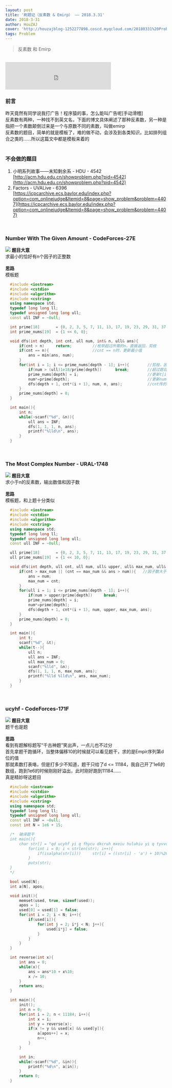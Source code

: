 ```yaml
---
layout: post
title: '刷题记（反素数 & Emirp） —— 2018.3.31'
date: 2018-3-31
author: HouZAJ
cover: 'http://houzajblog-1252277898.coscd.myqcloud.com/20180331%20Problem0331/20180331-01.png'
tags: Problem
---
```


> 反素数 和 Emirp   

<br>

<iframe type="text/html" src="http://music.163.com/outchain/player?type=2&id=640866&auto=0&height=66" frameborder="no" border="0" marginwidth="0" marginheight="0" width="330" height="86"></iframe>      

<br>

### 前言  
昨天竟然有同学说我打广告！程序猿的事，怎么能叫广告呢\[手动滑稽\]  
反素数有两种，一种找不到英文名，下面的博文具体阐述了那种反素数，另一种是指把一个素数颠倒过来是一个与原数不同的素数，叫做emirp  
反素数的题目，简单的就是模板了，难的做不动，会涉及到各类知识，比如排列组合之类的……所以这篇文中都是模板来着的    
<br>

### 不会做的题目  
1. 小明系列故事——未知剩余系 - HDU - 4542  
[http://acm.hdu.edu.cn/showproblem.php?pid=4542](http://acm.hdu.edu.cn/showproblem.php?pid=4542)  
2. Factors - UVALive - 6396  
[https://icpcarchive.ecs.baylor.edu/index.php?option=com_onlinejudge&Itemid=8&page=show_problem&problem=4407](https://icpcarchive.ecs.baylor.edu/index.php?option=com_onlinejudge&Itemid=8&page=show_problem&problem=4407)  
<br>

### Number With The Given Amount - CodeForces-27E  
![](http://houzajblog-1252277898.coscd.myqcloud.com/20180331%20Problem0331/Number%20With%20The%20Given%20Amount%20-%20CodeForces-27E.png)
**题目大意**  
求最小的恰好有n个因子的正整数   
<br>
**思路**    
模板题  
```cpp
  #include <iostream>
  #include <cstdio>
  #include <algorithm>
  #include <cstring>
  using namespace std;
  typedef long long ll;
  typedef unsigned long long ull;
  const ull INF = ~0ull;

  int prime[18]       = {0, 2, 3, 5, 7, 11, 13, 17, 19, 23, 29, 31, 37, 41, 43, 47, 53, 57};
  int prime_nums[19]  = {1 << 6, 0};

  void dfs(int depth, int cnt, ull num, int& n, ull& ans){
      if(cnt > n)     return;         //枚举超过所需的n，直接返回，剪枝
      if(cnt == n){                   //cnt == n时，更新最小值
          ans = min(ans, num);
      }
      for(int i = 1; i <= prime_nums[depth - 1]; i++){        //剪枝，因为 t[i+1] > t[i]
          if(num > (ull)1e18/prime[depth])      break;        //超过题目范围剪枝
          prime_nums[depth] = i;                              //更新t[i]，为 t[i+1] 的剪枝做准备
          num*=prime[depth];                                  //更新num值
          dfs(depth + 1, cnt*(i + 1), num, n, ans);           //cnt传的是 cnt*(i+1)，因为1是不算的，要往后挪一位
      }
      prime_nums[depth] = 0;
  }

  int main(){
      int n;
      while(~scanf("%d", &n)){
          ull ans = INF;
          dfs(1, 1, 1, n, ans);
          printf("%lld\n", ans);
      }
  }
```
<br>

### The Most Complex Number - URAL-1748   
![](http://houzajblog-1252277898.coscd.myqcloud.com/20180331%20Problem0331/The%20Most%20Complex%20Number%20-%20URAL-1748.png)
**题目大意**  
求小于n的反素数，输出数值和因子数  
<br>
**思路**    
模板题，和上题十分类似  
```cpp
  #include <iostream>
  #include <cstdio>
  #include <algorithm>
  #include <cstring>
  using namespace std;
  typedef long long ll;
  typedef unsigned long long ull;
  const ull INF = ~0ull;

  ull prime[18]       = {0, 2, 3, 5, 7, 11, 13, 17, 19, 23, 29, 31, 37, 41, 43, 47, 53, 57};
  ull prime_nums[19]  = {1 << 10, 0};

  void dfs(int depth, ull cnt, ull num, ull& upper, ull& max_num, ull& ans){  //传入的n作为上界
      if(cnt > max_num || (cnt == max_num && ans > num)){   //因子数大于 或 因子数相同但值小则更新
          ans = num;
          max_num = cnt;
      }
      for(ull i = 1; i <= prime_nums[depth - 1]; i++){
          if(num > upper/prime[depth])     break;
          prime_nums[depth] = i;
          num*=prime[depth];
          dfs(depth + 1, cnt*(i + 1), num, upper, max_num, ans);
      }
      prime_nums[depth] = 0;
  }

  int main(){
      int t;
      scanf("%d", &t);
      while(t--){
          ull n;
          ull ans = INF;
          ull max_num = 0;
          scanf("%lld", &n);
          dfs(1, 1, 1, n, max_num, ans);
          printf("%lld %lld\n", ans, max_num);
      }
  }
```
<br>

### ucyhf - CodeForces-171F   
![](http://houzajblog-1252277898.coscd.myqcloud.com/20180331%20Problem0331/ucyhf%20-%20CodeForces-171F.png)
**题目大意**  
题干也是题    
<br>
**思路**    
看到有题解标题写“千古神题”笑出声，一点儿也不过分  
首先拿题干跑循环，当整体偏移10的时候就可以看见题干，求的是Empir序列第d位的值   
那就素数打表咯，但是打多少不知道，题干只给了d <= 11184，我自己开了1e6的数组，跑到1e6的时候刚刚好溢出，此时刚好跑到11184……  
真是精妙呀这题目  
```cpp
  #include <iostream>
  #include <cstdio>
  #include <algorithm>
  #include <cstring>
  using namespace std;
  typedef long long ll;
  typedef unsigned long long ull;
  const ull INF = ~0ull;
  const int N = 1e6 + 15;

  /*  破译题干
  int main(){
      char str[] = "qd ucyhf yi q fhycu dkcruh mxeiu huluhiu yi q tyvvuhudj fhycu dkcruh. oekh jqia yi je vydt jxu djx ucyhf.";
          for(int i = 0; i < strlen(str); i++){
              if(isalpha(str[i]))     str[i] = ((str[i] - 'a') + 10)%26 + 'a';
          }
          puts(str);
  }
  */

  bool used[N];
  int a[N], apos;

  void init(){
      memset(used, true, sizeof(used));
      apos = 1;
      used[0] = used[1] = false;
      for(int i = 2; i < N; i++){
          if(used[i]){
              for(int j = 2; i*j < N; j++){
                  used[i*j] = false;
              }
          }
      }
  }

  int reverse(int x){
      int ans = 0;
      while(x){
          ans = ans*10 + x%10;
          x /= 10;
      }
      return ans;
  }

  int main(){
      init();
      int n = 0;
      for(int i = 2; n < 11184; i++){
          int x = i;
          int y = reverse(x);
          if(x != y && used[x] && used[y]){
              a[apos++] = x;
              n++;
          }
      }

      int in;
      while(~scanf("%d", &in)){
          printf("%d\n", a[in]);
      }
      return 0;
  }
```
<br>
